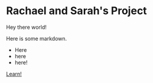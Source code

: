 # Rachael and Sarah's Project

Hey there world!

Here is some markdown.
- Here
- here
- here!


[Learn!](https://www.learnacademy.org/)
